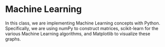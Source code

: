 # Machine Learning

In this class, we are implementing Machine Learning concepts with Python. Specifically, we are using numPy to construct matrices, scikit-learn for the various Machine Learning algorithms, and Matplotlib to visualize these graphs.
